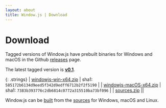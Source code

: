 ```yaml
---
layout: about
title: Window.js | Download
---
```


Download
========

Tagged versions of Window.js have prebuilt binaries for Windows and macOS
in the Github [releases](https://github.com/windowjs/windowjs/releases) page.

The latest tagged version is
**[v0.1](https://github.com/windowjs/windowjs/releases/tag/v0.1)**.

{: .strings}
| [windowjs-win-x64.zip](https://github.com/windowjs/windowjs/releases/download/v0.1/windowjs-win-x64.zip) | sha1: `585172b6134d9eed5f342d9edff6712b2f2f5190` |
| [windowjs-macOS-x64.zip](https://github.com/windowjs/windowjs/releases/download/v0.1/windowjs-macOS-x64.zip) | sha1: `7383b393776c2db6814c0772a315510ba73bf096` |
| [sources.zip](https://github.com/windowjs/windowjs/archive/refs/tags/v0.1.zip) ||

Window.js can be [built](/dev/build) from the [sources](/dev/checkout) for
Windows, macOS and Linux.
